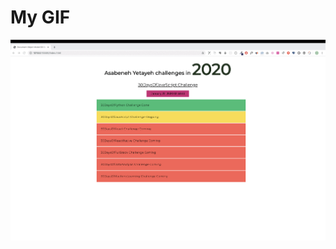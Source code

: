 # My GIF

![](https://github.com/emretokk/miniProjects/blob/master/projectNumber1/projectNumber1.gif)